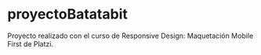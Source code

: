 # proyectoBatatabit
Proyecto realizado con el curso de Responsive Design: Maquetación Mobile First de Platzi.

